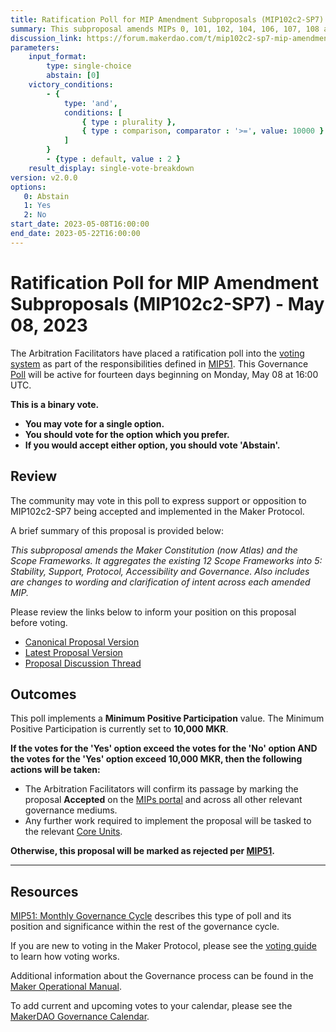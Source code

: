 ```yaml
---
title: Ratification Poll for MIP Amendment Subproposals (MIP102c2-SP7) - May 08, 2023
summary: This subproposal amends MIPs 0, 101, 102, 104, 106, 107, 108 and 113.
discussion_link: https://forum.makerdao.com/t/mip102c2-sp7-mip-amendment-subproposals/20381
parameters:
    input_format:
        type: single-choice
        abstain: [0]
    victory_conditions:
        - {
            type: 'and',
            conditions: [
                { type : plurality },
                { type : comparison, comparator : '>=', value: 10000 }
            ]
        }
        - {type : default, value : 2 }
    result_display: single-vote-breakdown
version: v2.0.0
options:
   0: Abstain
   1: Yes
   2: No
start_date: 2023-05-08T16:00:00
end_date: 2023-05-22T16:00:00
---
```

# Ratification Poll for MIP Amendment Subproposals (MIP102c2-SP7) - May 08, 2023

The Arbitration Facilitators have placed a ratification poll into the [voting system](https://vote.makerdao.com/polling) as part of the responsibilities defined in [MIP51](https://mips.makerdao.com/mips/details/MIP51). This Governance [Poll](https://manual.makerdao.com/governance/governance-cycle/weekly-governance-cycle#weekly-governance-cycle-definitions-mip16c1) will be active for fourteen days beginning on Monday, May 08 at 16:00 UTC.

**This is a binary vote.**
- **You may vote for a single option.**
- **You should vote for the option which you prefer.**
- **If you would accept either option, you should vote 'Abstain'.**

## Review

The community may vote in this poll to express support or opposition to MIP102c2-SP7 being accepted and implemented in the Maker Protocol.

A brief summary of this proposal is provided below:

*This subproposal amends the Maker Constitution (now Atlas) and the Scope Frameworks. It aggregates the existing 12 Scope Frameworks into 5: Stability, Support, Protocol, Accessibility and Governance. Also includes are changes to wording and clarification of intent across each amended MIP.*

Please review the links below to inform your position on this proposal before voting.
* [Canonical Proposal Version](https://github.com/makerdao/mips/blob/e22e5ed2be970e1b285553028db7eed123531803/MIP102/MIP102c2-Subproposals/MIP102c2-SP7.md)
* [Latest Proposal Version](https://mips.makerdao.com/mips/details/MIP102c2SP7)
* [Proposal Discussion Thread](https://forum.makerdao.com/t/mip102c2-sp7-mip-amendment-subproposals/20381)

## Outcomes

This poll implements a **Minimum Positive Participation** value. The Minimum Positive Participation is currently set to **10,000 MKR**.

**If the votes for the 'Yes' option exceed the votes for the 'No' option AND the votes for the 'Yes' option exceed 10,000 MKR, then the following actions will be taken:**
* The Arbitration Facilitators will confirm its passage by marking the proposal **Accepted** on the [MIPs portal](https://mips.makerdao.com/mips/list) and across all other relevant governance mediums.
* Any further work required to implement the proposal will be tasked to the relevant [Core Units](https://mips.makerdao.com/mips/details/MIP38#mip38c2-core-unit-state).

**Otherwise, this proposal will be marked as rejected per [MIP51](https://mips.makerdao.com/mips/details/MIP51#mip51c2-ratification-poll).**

---

## Resources

[MIP51: Monthly Governance Cycle](https://mips.makerdao.com/mips/details/MIP51) describes this type of poll and its position and significance within the rest of the governance cycle.

If you are new to voting in the Maker Protocol, please see the [voting guide](https://manual.makerdao.com/governance/voting-in-makerdao/on-chain-governance) to learn how voting works.

Additional information about the Governance process can be found in the [Maker Operational Manual](https://manual.makerdao.com).

To add current and upcoming votes to your calendar, please see the [MakerDAO Governance Calendar](https://manual.makerdao.com/makerdao/calendars/governance-calendar).
